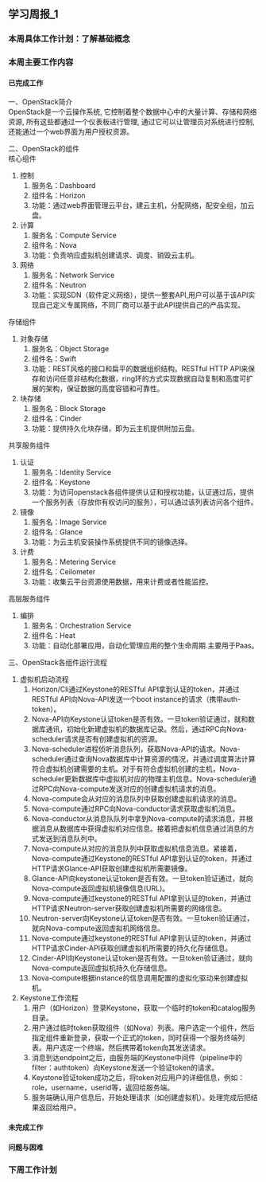 ## 学习周报_1
### 本周具体工作计划：了解基础概念
### 本周主要工作内容
#### 已完成工作
一、OpenStack简介<br />
OpenStack是一个云操作系统, 它控制着整个数据中心中的大量计算、存储和网络资源, 所有这些都通过一个仪表板进行管理, 通过它可以让管理员对系统进行控制, 还能通过一个web界面为用户授权资源。

二、OpenStack的组件<br />
核心组件<br />
1. 控制
    1. 服务名：Dashboard
    2. 组件名：Horizon
    3. 功能：通过web界面管理云平台，建云主机，分配网络，配安全组，加云盘。
2. 计算
    1. 服务名：Compute Service
    2. 组件名：Nova
    3. 功能：负责响应虚拟机创建请求、调度、销毁云主机。
3. 网络
    1. 服务名：Network Service
    2. 组件名：Neutron
    3. 功能：实现SDN（软件定义网络），提供一整套API,用户可以基于该API实现自己定义专属网络，不同厂商可以基于此API提供自己的产品实现。

存储组件<br />
1. 对象存储
    1. 服务名：Object Storage	
    2. 组件名：Swift
    3. 功能：REST风格的接口和扁平的数据组织结构。RESTful HTTP API来保存和访问任意非结构化数据，ring环的方式实现数据自动复制和高度可扩展的架构，保证数据的高度容错和可靠性。
2. 块存储
    1. 服务名：Block Storage
    2. 组件名：Cinder
    3. 功能：提供持久化块存储，即为云主机提供附加云盘。

共享服务组件<br />
1. 认证
    1. 服务名：Identity Service
    2. 组件名：Keystone
    3. 功能：为访问openstack各组件提供认证和授权功能，认证通过后，提供一个服务列表（存放你有权访问的服务），可以通过该列表访问各个组件。
2. 镜像
    1. 服务名：Image Service
    2. 组件名：Glance
    3. 功能：为云主机安装操作系统提供不同的镜像选择。
3. 计费
    1. 服务名：Metering Service
    2. 组件名：Ceilometer
    3. 功能：收集云平台资源使用数据，用来计费或者性能监控。

高层服务组件<br />
1. 编排
    1. 服务名：Orchestration Service
    2. 组件名：Heat
    3. 功能：自动化部署应用，自动化管理应用的整个生命周期.主要用于Paas。

三、OpenStack各组件运行流程<br />
1. 虚拟机启动流程
    1. Horizon/Cli通过Keystone的RESTful API拿到认证的token，并通过RESTful API向Nova-API发送一个boot instance的请求（携带auth-token）。
    2. Nova-API向Keystone认证token是否有效。一旦token验证通过，就和数据库通讯，初始化新建虚拟机的数据库记录。然后，通过RPC向Nova-scheduler请求是否有创建虚拟机的资源。
    3. Nova-scheduler进程侦听消息队列，获取Nova-API的请求。Nova-scheduler通过查询Nova数据库中计算资源的情况，并通过调度算法计算符合虚拟机创建需要的主机。对于有符合虚拟机创建的主机，Nova-scheduler更新数据库中虚拟机对应的物理主机信息。Nova-scheduler通过RPC向Nova-compute发送对应的创建虚拟机请求的消息。
    4. Nova-compute会从对应的消息队列中获取创建虚拟机请求的消息。
    5. Nova-compute通过RPC向Nova-conductor请求获取虚拟机消息。
    6. Nova-conductor从消息队队列中拿到Nova-compute的请求消息，并根据消息从数据库中获得虚拟机对应信息。接着把虚拟机信息通过消息的方式发送到消息队列中。
    7. Nova-compute从对应的消息队列中获取虚拟机信息消息。紧接着，Nova-compute通过Keystone的RESTful API拿到认证的token，并通过HTTP请求Glance-API获取创建虚拟机所需要镜像。
    8. Glance-API向keystone认证token是否有效。一旦token验证通过，就向Nova-compute返回虚拟机镜像信息(URL)。
    9. Nova-compute通过keystone的RESTful API拿到认证的token，并通过HTTP请求Neutron-server获取创建虚拟机所需要的网络信息。
    10. Neutron-server向Keystone认证token是否有效。一旦token验证通过，就向Nova-compute返回虚拟机网络信息。
    11. Nova-compute通过keystone的RESTful API拿到认证的token，并通过HTTP请求Cinder-API获取创建虚拟机所需要的持久化存储信息。
    12. Cinder-API向Keystone认证token是否有效。一旦token验证通过，就向Nova-compute返回虚拟机持久化存储信息。
    13. Nova-compute根据instance的信息调用配置的虚拟化驱动来创建虚拟机。
2. Keystone工作流程
    1. 用户（如Horizon）登录Keystone，获取一个临时的token和catalog服务目录。
    2. 用户通过临时token获取组件（如Nova）列表。用户选定一个组件，然后指定组件重新登录，获取一个正式的token，同时获得一个服务终端列表。用户选定一个终端，然后携带着token向其发送请求。
    3. 消息到达endpoint之后，由服务端的Keystone中间件（pipeline中的filter：authtoken）向Keystone发送一个验证token的请求。
    4. Keystone验证token成功之后，将token对应用户的详细信息，例如：role，username，userid等，返回给服务端。
    5. 服务端确认用户信息后，开始处理请求（如创建虚拟机）。处理完成后把结果返回给用户。

#### 未完成工作
#### 问题与困难
### 下周工作计划
